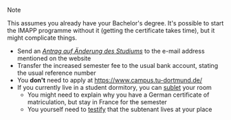> [!NOTE]
> This assumes you already have your Bachelor's degree. It's possible to start the IMAPP programme without it (getting the certificate takes time), but it might complicate things.


- Send an [*Antrag auf Änderung des Studiums*](https://www.tu-dortmund.de/studierende/im-studium/studienorganisation/aenderung-des-studiums/) to the e-mail address mentioned on the website
- Transfer the increased semester fee to the usual bank account, stating the usual reference number
- You **don't** need to apply at https://www.campus.tu-dortmund.de/
- If you currently live in a student dormitory, you can [sublet](https://www.stwdo.de/wohnen/vor-dem-einzug/ausstattung#:~:text=so%20funktioniert%20die%20untervermietung) your room
	- You might need to explain why you have a German certificate of matriculation, but stay in France for the semester
	- You yourself need to [testify](https://www.promietrecht.de/Untermieter/Vermieterbescheinigung-fuer-Untermieter-AnmeldungWohnsitz-E2286.htm) that the subtenant lives at your place